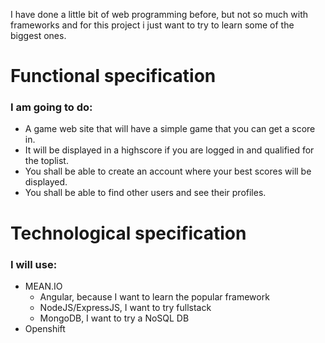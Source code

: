I have done a little bit of web programming before, but not so much with frameworks and for this project i just want to try to learn some of the biggest ones.
# Functional specification
### I am going to do:
- A game web site that will have a simple game that you can get a score in.
- It will be displayed in a highscore if you are logged in and qualified for the toplist.
- You shall be able to create an account where your best scores will be displayed.
- You shall be able to find other users and see their profiles.
# Technological specification
### I will use:
- MEAN.IO
  * Angular, because I want to learn the popular framework
  * NodeJS/ExpressJS, I want to try fullstack
  * MongoDB, I want to try a NoSQL DB
- Openshift
